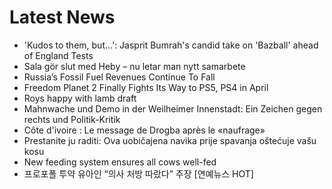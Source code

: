 # Latest News
-  'Kudos to them, but...': Jasprit Bumrah's candid take on 'Bazball' ahead of England Tests
-  Sala gör slut med Heby – nu letar man nytt samarbete
-  Russia’s Fossil Fuel Revenues Continue To Fall
-  Freedom Planet 2 Finally Fights Its Way to PS5, PS4 in April
-  Roys happy with lamb draft
-  Mahnwache und Demo in der Weilheimer Innenstadt: Ein Zeichen gegen rechts und Politik-Kritik
-  Côte d'ivoire : Le message de Drogba après le «naufrage»
-  Prestanite ju raditi: Ova uobičajena navika prije spavanja oštećuje vašu kosu
-  New feeding system ensures all cows well-fed
-  프로포폴 투약 유아인 “의사 처방 따랐다” 주장 [연예뉴스 HOT]
